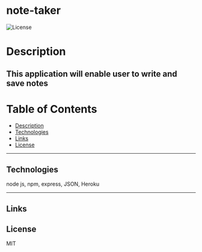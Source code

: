 # note-taker
![License](https://img.shields.io/badge/License-MIT-purple)

# Description 
This application will enable user to write and save notes
---
# Table of Contents 

  - [Description](#Description)
  - [Technologies](#Technologies)
  - [Links](#Links)
  - [License](#License)

---

## Technologies
node js, npm, express, JSON, Heroku

---

## Links

## License
MIT
